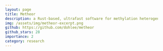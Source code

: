 ```yaml
---
layout: page
title: Metheor
description: a Rust-based, ultrafast software for methylation heterogeneity computation from bisulfite read alignments
img: /assets/img/metheor-excerpt.png
github: https://github.com/dohlee/metheor
github_stars: 28
importance: 2
category: research
---
```

